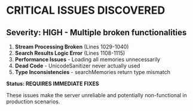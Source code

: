 # CRITICAL ISSUES DISCOVERED

## Severity: HIGH - Multiple broken functionalities

1. **Stream Processing Broken** (Lines 1029-1040)
2. **Search Results Logic Error** (Lines 1108-1115) 
3. **Performance Issues** - Loading all memories unnecessarily
4. **Dead Code** - UnicodeSanitizer never actually used
5. **Type Inconsistencies** - searchMemories return type mismatch

**Status: REQUIRES IMMEDIATE FIXES**

These issues make the server unreliable and potentially non-functional in production scenarios.